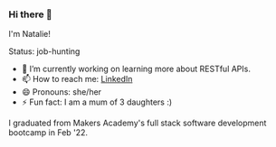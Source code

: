 ### Hi there 👋
I'm Natalie!

Status: job-hunting 

- 🌱 I’m currently working on learning more about RESTful APIs.
- 📫 How to reach me: <a href="https://www.linkedin.com/in/natalietheodoropoulou/">LinkedIn</a>
- 😄 Pronouns: she/her
- ⚡ Fun fact: I am a mum of 3 daughters :) 

I graduated from Makers Academy's full stack software development bootcamp in Feb '22.
